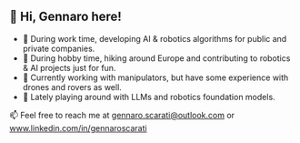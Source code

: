 

## 👋 Hi, Gennaro here!

- 💼 During work time, developing AI & robotics algorithms for public and private companies.
- 🧩 During hobby time, hiking around Europe and contributing to robotics & AI projects just for fun.
- 🚀 Currently working with manipulators, but have some experience with drones and rovers as well.
- 🌱 Lately playing around with LLMs and robotics foundation models.

📫 Feel free to reach me at gennaro.scarati@outlook.com or www.linkedin.com/in/gennaroscarati

